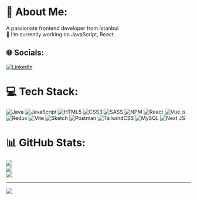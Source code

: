 # 💫 About Me:
A passionate frontend developer from İstanbul<br>🔭 I’m currently working on JavaScript, React


## 🌐 Socials:
[![LinkedIn](https://img.shields.io/badge/LinkedIn-%230077B5.svg?logo=linkedin&logoColor=white)](https://www.linkedin.com/in/can-y%C4%B1ld%C4%B1r%C4%B1m-28b641266/) 

# 💻 Tech Stack:
![Java](https://img.shields.io/badge/java-%23ED8B00.svg?style=flat&logo=openjdk&logoColor=white) ![JavaScript](https://img.shields.io/badge/javascript-%23323330.svg?style=flat&logo=javascript&logoColor=%23F7DF1E) ![HTML5](https://img.shields.io/badge/html5-%23E34F26.svg?style=flat&logo=html5&logoColor=white) ![CSS3](https://img.shields.io/badge/css3-%231572B6.svg?style=flat&logo=css3&logoColor=white) ![SASS](https://img.shields.io/badge/SASS-hotpink.svg?style=flat&logo=SASS&logoColor=white) ![NPM](https://img.shields.io/badge/NPM-%23CB3837.svg?style=flat&logo=npm&logoColor=white) ![React](https://img.shields.io/badge/react-%2320232a.svg?style=flat&logo=react&logoColor=%2361DAFB) ![Vue.js](https://img.shields.io/badge/vue.js-%2335495e.svg?style=flat&logo=vuedotjs&logoColor=%234FC08D) ![Redux](https://img.shields.io/badge/redux-%23593d88.svg?style=flat&logo=redux&logoColor=white) ![Vite](https://img.shields.io/badge/vite-%23646CFF.svg?style=flat&logo=vite&logoColor=white) ![Sketch](https://img.shields.io/badge/Sketch-FFB387?style=flat&logo=sketch&logoColor=black) ![Postman](https://img.shields.io/badge/Postman-FF6C37?style=flat&logo=postman&logoColor=white) ![TailwindCSS](https://img.shields.io/badge/tailwindcss-%2338B2AC.svg?style=flat&logo=tailwind-css&logoColor=white) ![MySQL](https://img.shields.io/badge/mysql-%2300000f.svg?style=flat&logo=mysql&logoColor=white) ![Next JS](https://img.shields.io/badge/Next-black?style=flat&logo=next.js&logoColor=white)
# 📊 GitHub Stats:
![](https://github-readme-stats.vercel.app/api?username=caydirim&theme=react&hide_border=false&include_all_commits=false&count_private=false)<br/>
![](https://github-readme-streak-stats.herokuapp.com/?user=caydirim&theme=react&hide_border=false)<br/>
![](https://github-readme-stats.vercel.app/api/top-langs/?username=caydirim&theme=react&hide_border=false&include_all_commits=false&count_private=false&layout=compact)

---
[![](https://visitcount.itsvg.in/api?id=caydirim&icon=0&color=0)](https://visitcount.itsvg.in)

<!-- Proudly created with GPRM ( https://gprm.itsvg.in ) -->
